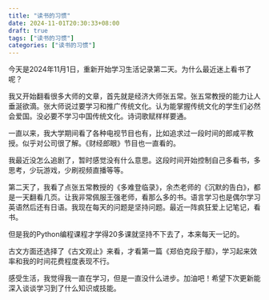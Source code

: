 ```yaml
---
title: "读书的习惯"
date: 2024-11-01T20:30:33+08:00
draft: true
tags: ["读书的习惯"]
categories: ["读书的习惯"]
---
```


   今天是2024年11月1日，重新开始学习生活记录第二天。为什么最近迷上看书了呢？


   我又开始翻看很多大师的文章，首先就是经济大师张五常。张五常教授的能力让人垂涎欲滴。张大师说过要学习和推广传统文化。认为能掌握传统文化的学生们必然会爱国。没必要不学习中国传统文化。诗词歌赋样样要通。
    
    
    
   一直以来，我大学期间看了各种电视节目也有，比如追求过一段时间的郎咸平教授。似乎对公司很了解。《财经郎眼》节目也一直看的。
    
    
    
   我最近没怎么追剧了，暂时感觉没有什么意思。这段时间开始控制自己多看书，多思考，少玩游戏，少刷视频直播等等。
    
    
   第二天了，我看了点张五常教授的《多难登临录》，余杰老师的《沉默的告白》，都是一天翻看几页。让我非常佩服王强老师，看那么多的书。语言学习也是偶尔学习英语然后还有日语。我现在每天的问题是坚持问题。最近一阵疯狂爱上记笔记，看书。
    
    
   但是我的Python编程课程才学得20多课就坚持不下去了，本来每天一记的。
    
    
   古文方面还选择了《古文观止》来看，才看第一篇《郑伯克段于鄢》，学习起来效率和我的时间花费程度表现不行。
    
    
   感受生活，我觉得我一直在学习，但是一直没什么进步。加油吧！希望下次更新能深入谈谈学习到了什么知识或技能。


